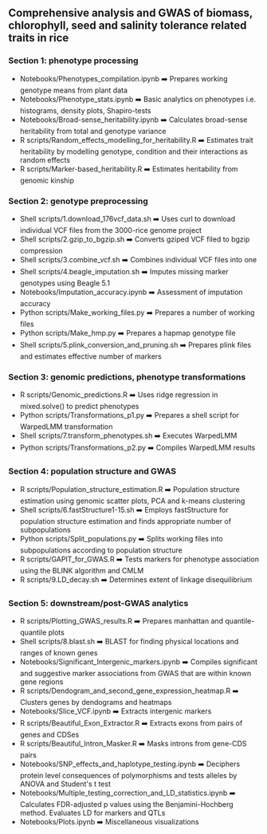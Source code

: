 ## Comprehensive analysis and GWAS of biomass, chlorophyll, seed and salinity tolerance related traits in rice
### Section 1: phenotype processing
- Notebooks/Phenotypes_compilation.ipynb :arrow_right: Prepares working genotype means from plant data
- Notebooks/Phenotype_stats.ipynb :arrow_right: Basic analytics on phenotypes i.e. histograms, density plots, Shapiro-tests
- Notebooks/Broad-sense_heritability.ipynb :arrow_right: Calculates broad-sense heritability from total and genotype variance
- R scripts/Random_effects_modelling_for_heritability.R :arrow_right: Estimates trait heritability by modelling genotype, condition and their interactions as random effects
- R scripts/Marker-based_heritability.R :arrow_right: Estimates heritability from genomic kinship

### Section 2: genotype preprocessing
- Shell scripts/1.download_176vcf_data.sh :arrow_right: Uses curl to download individual VCF files from the 3000-rice genome project
- Shell scripts/2.gzip_to_bgzip.sh :arrow_right: Converts gziped VCF filed to bgzip compression
- Shell scripts/3.combine_vcf.sh :arrow_right: Combines individual VCF files into one
- Shell scripts/4.beagle_imputation.sh :arrow_right: Imputes missing marker genotypes using Beagle 5.1
- Notebooks/Imputation_accuracy.ipynb :arrow_right: Assessment of imputation accuracy
- Python scripts/Make_working_files.py :arrow_right: Prepares a number of working files
- Python scripts/Make_hmp.py :arrow_right: Prepares a hapmap genotype file
- Shell scripts/5.plink_conversion_and_pruning.sh :arrow_right: Prepares plink files and estimates effective number of markers

### Section 3: genomic predictions, phenotype transformations
- R scripts/Genomic_predictions.R :arrow_right: Uses ridge regression in mixed.solve() to predict phenotypes
- Python scripts/Transformations_p1.py :arrow_right: Prepares a shell script for WarpedLMM transformation
- Shell scripts/7.transform_phenotypes.sh :arrow_right: Executes WarpedLMM
- Python scripts/Transformations_p2.py :arrow_right: Compiles WarpedLMM results

### Section 4: population structure and GWAS
- R scripts/Population_structure_estimation.R :arrow_right: Population structure estimation using genomic scatter plots, PCA and k-means clustering
- Shell scripts/6.fastStructure1-15.sh :arrow_right: Employs fastStructure for population structure estimation and finds appropriate number of subpopulations
- Python scripts/Split_populations.py :arrow_right: Splits working files into subpopulations according to population structure
- R scripts/GAPIT_for_GWAS.R :arrow_right: Tests markers for phenotype association using the BLINK algorithm and CMLM
- R scripts/9.LD_decay.sh :arrow_right: Determines extent of linkage disequilibrium

### Section 5: downstream/post-GWAS analytics
- R scripts/Plotting_GWAS_results.R :arrow_right: Prepares manhattan and quantile-quantile plots
- Shell scripts/8.blast.sh :arrow_right: BLAST for finding physical locations and ranges of known genes
- Notebooks/Significant_Intergenic_markers.ipynb :arrow_right: Compiles significant and suggestive marker associations from GWAS that are within known gene regions
- R scripts/Dendogram_and_second_gene_expression_heatmap.R :arrow_right: Clusters genes by dendograms and heatmaps
- Notebooks/Slice_VCF.ipynb :arrow_right: Extracts intergenic markers
- R scripts/Beautiful_Exon_Extractor.R :arrow_right: Extracts exons from pairs of genes and CDSes
- R scripts/Beautiful_Intron_Masker.R :arrow_right: Masks introns from gene-CDS pairs
- Notebooks/SNP_effects_and_haplotype_testing.ipynb :arrow_right: Deciphers protein level consequences of polymorphisms and tests alleles by ANOVA and Student's t test
- Notebooks/Multiple_testing_correction_and_LD_statistics.ipynb :arrow_right: Calculates FDR-adjusted p values using the Benjamini-Hochberg method. Evaluates LD for markers and QTLs
- Notebooks/Plots.ipynb :arrow_right: Miscellaneous visualizations

